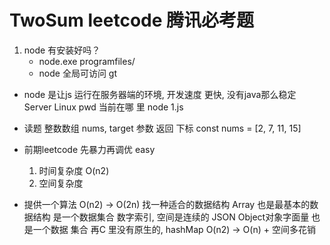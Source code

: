 # TwoSum leetcode 腾讯必考题

1. node 有安装好吗？
    - node.exe programfiles/
    - node 全局可访问
    gt
- node 是让js 运行在服务器端的环境,
    开发速度 更快,  没有java那么稳定
    Server Linux    pwd 当前在哪 里
    node 1.js

- 读题
    整数数组 nums, target 参数
    返回 下标
    const   nums = [2, 7, 11, 15]

- 前期leetcode 先暴力再调优 easy
    1. 时间复杂度
        O(n2)
    2. 空间复杂度

- 提供一个算法
    O(n2) -> O(2n)
    找一种适合的数据结构 
    Array 也是最基本的数据结构 是一个数据集合 数字索引, 空间是连续的
    JSON Object对象字面量 也是一个数据 集合 再C 里没有原生的, hashMap
    O(n2) -> O(n) + 空间多花销

